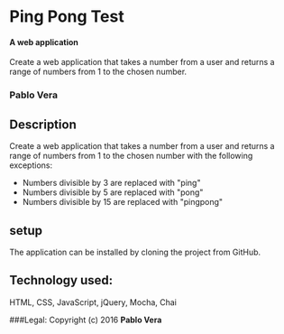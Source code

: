 # Ping Pong Test

#### A web application
Create a web application that takes a number from a user and returns a range of numbers from 1 to the chosen number.

### Pablo Vera

## Description
Create a web application that takes a number from a user and returns a range of numbers from 1 to the chosen number with the following exceptions:

- Numbers divisible by 3 are replaced with "ping"
- Numbers divisible by 5 are replaced with "pong"
- Numbers divisible by 15 are replaced with "pingpong"

## setup
The application can be installed by cloning the project from GitHub.

## Technology used:
HTML, CSS, JavaScript, jQuery, Mocha, Chai

###Legal:
Copyright (c) 2016 **Pablo Vera**
